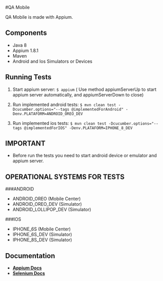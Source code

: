 #QA Mobile

QA Mobile is made with Appium.

## Components

* Java 8
* Appium 1.8.1
* Maven
* Android and Ios Simulators or Devices

## Running Tests

1. Start appium server: `$ appium` ( Use method appiumServerUp to start appium server automatically, and appiumServerDown to close)
	
2. Run implemented android tests: `$ mvn clean test -Dcucumber.options="--tags @implementedForAndroid" -Denv.PLATAFORM=ANDROID_OREO_DEV`

3. Run implemented ios tests: `$ mvn clean test -Dcucumber.options="--tags @implementedForIOS" -Denv.PLATAFORM=IPHONE_8_DEV`

## IMPORTANT

* Before run the tests you need to start android device or emulator and appium server.


## OPERATIONAL SYSTEMS FOR TESTS

###ANDROID

* ANDROID_OREO (Mobile Center)
* ANDROID_OREO_DEV (Simulator)
* ANDROID_LOLLIPOP_DEV (Simulator)


###IOS

* IPHONE_6S (Mobile Center)
* IPHONE_6S_DEV (Simulator)
* IPHONE_8S_DEV (Simulator)


## Documentation

* **[Appium Docs](http://appium.io/)**
* **[Selenium Docs](https://www.seleniumhq.org/docs/)**









